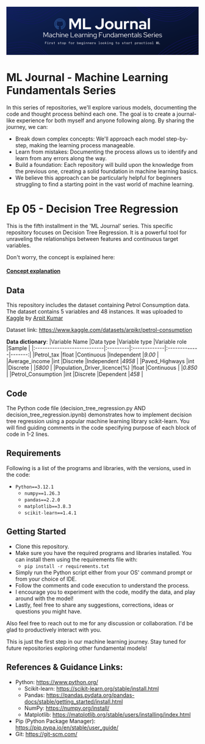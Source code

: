 ![Banner](.media/banner.png)
# ML Journal - Machine Learning Fundamentals Series
In this series of repositories, we'll explore various models, documenting the code and thought process behind each one.  The goal is to create a journal-like experience for both myself and anyone following along. By sharing the journey, we can:

- Break down complex concepts: We'll approach each model step-by-step, making the learning process manageable.
- Learn from mistakes: Documenting the process allows us to identify and learn from any errors along the way.
- Build a foundation: Each repository will build upon the knowledge from the previous one, creating a solid foundation in machine learning basics.
- We believe this approach can be particularly helpful for beginners struggling to find a starting point in the vast world of machine learning.


# Ep 05 - Decision Tree Regression
This is the fifth installment in the 'ML Journal' series. This specific repository focuses on Decision Tree Regression. It is a powerful tool for unraveling the relationships between features and continuous target variables.

Don't worry, the concept is explained here:
#### [Concept explanation](https://github.com/meetofleaf/ML-Journal-ep5_Decision_Tree_Regression/blob/main/dtr_explanation.md)


## Data
This repository includes the dataset containing Petrol Consumption data.
The dataset contains 5 variables and 48 instances. It was uploaded to [Kaggle](https://www.kaggle.com/) by [Arpit Kumar](https://www.kaggle.com/arpikr)

Dataset link: https://www.kaggle.com/datasets/arpikr/petrol-consumption

**Data dictionary**:
|Variable Name                |Data type |Variable type |Variable role |Sample  |
|:----------------------------|:---------|:-------------|:-------------|-------:|
|Petrol_tax                   |float     |Continuous    |Independent   |_9.00_  |
|Average_income               |int       |Discrete      |Independent   |_4958_  |
|Paved_Highways               |int       |Discrete      |              |_5800_  |
|Population_Driver_licence(%) |float     |Continuous    |              |_0.850_ |
|Petrol_Consumption           |int       |Discrete      |Dependent     |_458_   |


## Code
The Python code file (decision_tree_regression.py AND decision_tree_regression.ipynb) demonstrates how to implement decision tree regression using a popular machine learning library scikit-learn. You will find guiding comments in the code specifying purpose of each block of code in 1-2 lines.


## Requirements
Following is a list of the programs and libraries, with the versions, used in the code:

- `Python==3.12.1`
  - `numpy==1.26.3`
  - `pandas==2.2.0`
  - `matplotlib==3.8.3`
  - `scikit-learn==1.4.1`

## Getting Started
- Clone this repository.
- Make sure you have the required programs and libraries installed. You can install them using the requirements file with:
  - `pip install -r requirements.txt`
- Simply run the Python script either from your OS' command prompt or from your choice of IDE.
- Follow the comments and code execution to understand the process.
- I encourage you to experiment with the code, modify the data, and play around with the model!
- Lastly, feel free to share any suggestions, corrections, ideas or questions you might have.

Also feel free to reach out to me for any discussion or collaboration. I'd be glad to productively interact with you.

This is just the first step in our machine learning journey. Stay tuned for future repositories exploring other fundamental models!


## References & Guidance Links:
- Python: https://www.python.org/
  - Scikit-learn: https://scikit-learn.org/stable/install.html
  - Pandas: https://pandas.pydata.org/pandas-docs/stable/getting_started/install.html
  - NumPy: https://numpy.org/install/
  - Matplotlib: https://matplotlib.org/stable/users/installing/index.html
- Pip (Python Package Manager): https://pip.pypa.io/en/stable/user_guide/
- Git: https://git-scm.com/
